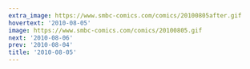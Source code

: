 ```yaml
---
extra_image: https://www.smbc-comics.com/comics/20100805after.gif
hovertext: '2010-08-05'
image: https://www.smbc-comics.com/comics/20100805.gif
next: '2010-08-06'
prev: '2010-08-04'
title: '2010-08-05'
---
```

